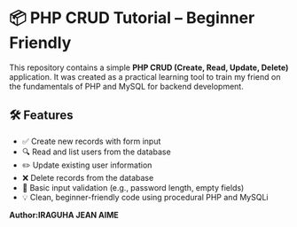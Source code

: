 # 📦 PHP CRUD Tutorial – Beginner Friendly

This repository contains a simple **PHP CRUD (Create, Read, Update, Delete)** application. It was created as a practical learning tool to train my friend on the fundamentals of PHP and MySQL for backend development.

## 🛠️ Features

- ✅ Create new records with form input
- 🔍 Read and list users from the database
- ✏️ Update existing user information
- ❌ Delete records from the database
- 🧪 Basic input validation (e.g., password length, empty fields)
- 💡 Clean, beginner-friendly code using procedural PHP and MySQLi

**Author:IRAGUHA JEAN AIME**

